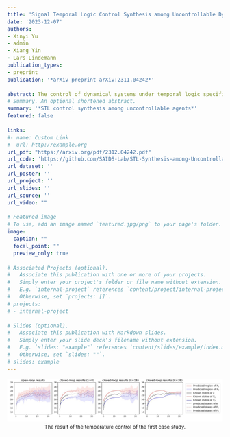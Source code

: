 ```yaml
---
title: 'Signal Temporal Logic Control Synthesis among Uncontrollable Dynamic Agents with Conformal Prediction'
date: '2023-12-07'
authors:
- Xinyi Yu
- admin
- Xiang Yin
- Lars Lindemann
publication_types:
- preprint
publication: '*arXiv preprint arXiv:2311.04242*'

abstract: The control of dynamical systems under temporal logic specifications among uncontrollable dynamic agents is challenging due to the agents' a-priori unknown behavior. Existing works have considered the problem where either all agents are controllable, the agent models are deterministic and known, or no safety guarantees are provided. We propose a predictive control synthesis framework that guarantees, with high probability, the satisfaction of signal temporal logic (STL) tasks that are defined over the system and uncontrollable stochastic agents. We use trajectory predictors and conformal prediction to construct probabilistic prediction regions for each uncontrollable agent that are valid over multiple future time steps. Specifically, we reduce conservatism and increase data efficiency compared to existing works by constructing a normalized prediction region over all agents and time steps. We then formulate a worst-case mixed integer program (MIP) that accounts for all agent realizations within the prediction region to obtain control inputs that provably guarantee task satisfaction with high probability. To efficiently solve this MIP, we propose an equivalent MIP program based on KKT conditions of the original one. We illustrate our control synthesis framework on two case studies.
# Summary. An optional shortened abstract.
summary: '*STL control synthesis among uncontrollable agents*'
featured: false

links:
#- name: Custom Link
#  url: http://example.org
url_pdf: "https://arxiv.org/pdf/2312.04242.pdf"
url_code: 'https://github.com/SAIDS-Lab/STL-Synthesis-among-Uncontrollable-Agents'
url_dataset: ''
url_poster: ''
url_project: ''
url_slides: ''
url_source: ''
url_video: ""

# Featured image
# To use, add an image named `featured.jpg/png` to your page's folder. 
image:
  caption: ""
  focal_point: ""
  preview_only: true

# Associated Projects (optional).
#   Associate this publication with one or more of your projects.
#   Simply enter your project's folder or file name without extension.
#   E.g. `internal-project` references `content/project/internal-project/index.md`.
#   Otherwise, set `projects: []`.
# projects:
# - internal-project

# Slides (optional).
#   Associate this publication with Markdown slides.
#   Simply enter your slide deck's filename without extension.
#   E.g. `slides: "example"` references `content/slides/example/index.md`.
#   Otherwise, set `slides: ""`.
# slides: example
---
```



<center>

![MKCT_workflow](featured.png)
<small>The result of the temperature control of the first case study.</small>

</center>
